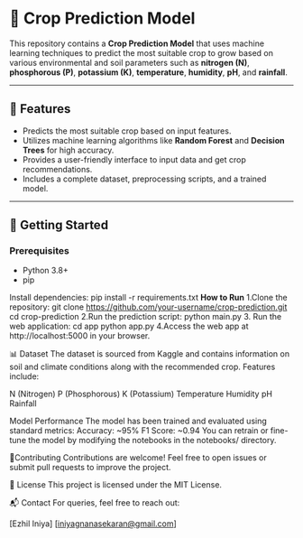 # 🌾 Crop Prediction Model

This repository contains a **Crop Prediction Model** that uses machine learning techniques to predict the most suitable crop to grow based on various environmental and soil parameters such as **nitrogen (N)**, **phosphorous (P)**, **potassium (K)**, **temperature**, **humidity**, **pH**, and **rainfall**.

---

## 🚀 Features

- Predicts the most suitable crop based on input features.
- Utilizes machine learning algorithms like **Random Forest** and **Decision Trees** for high accuracy.
- Provides a user-friendly interface to input data and get crop recommendations.
- Includes a complete dataset, preprocessing scripts, and a trained model.

---

## 🧪 Getting Started

### Prerequisites

- Python 3.8+
- pip

Install dependencies:
pip install -r requirements.txt
**How to Run**
1.Clone the repository:
git clone https://github.com/your-username/crop-prediction.git
cd crop-prediction
2.Run the prediction script:
python main.py
3. Run the web application:
cd app
python app.py
4.Access the web app at http://localhost:5000 in your browser.

📊 Dataset
The dataset is sourced from Kaggle and contains information on soil and climate conditions along with the recommended crop. Features include:

N (Nitrogen)
P (Phosphorous)
K (Potassium)
Temperature
Humidity
pH
Rainfall

Model Performance
The model has been trained and evaluated using standard metrics:
Accuracy: ~95%
F1 Score: ~0.94
You can retrain or fine-tune the model by modifying the notebooks in the notebooks/ directory.

🤝Contributing
Contributions are welcome! Feel free to open issues or submit pull requests to improve the project.

📜 License
This project is licensed under the MIT License.

📬 Contact
For queries, feel free to reach out:

[Ezhil Iniya]
[iniyagnanasekaran@gmail.com]
